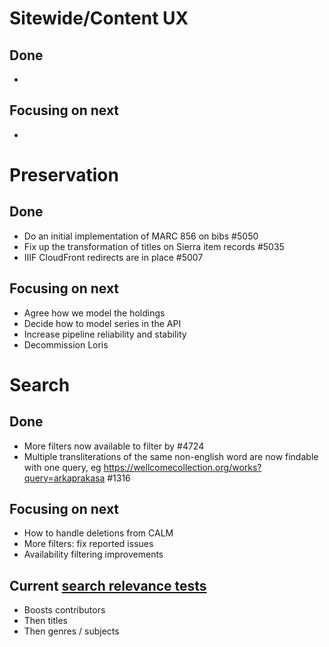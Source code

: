 # Sitewide/Content UX
## Done
- 

## Focusing on next
- 


# Preservation 
## Done
-	Do an initial implementation of MARC 856 on bibs #5050
-	Fix up the transformation of titles on Sierra item records #5035
-	IIIF CloudFront redirects are in place #5007

## Focusing on next
-	Agree how we model the holdings
-	Decide how to model series in the API
-	Increase pipeline reliability and stability
-	Decommission Loris


# Search
## Done
-	More filters now available to filter by #4724
-	Multiple transliterations of the same non-english word are now findable with one query, eg https://wellcomecollection.org/works?query=arkaprakasa #1316

## Focusing on next
-	How to handle deletions from CALM
-	More filters: fix reported issues
-	Availability filtering improvements

## Current [search relevance tests](https://docs.wellcomecollection.org/catalogue/search/tests)
- Boosts contributors
- Then titles
- Then genres / subjects
